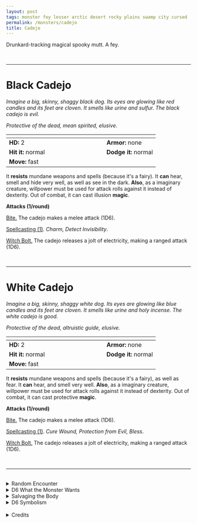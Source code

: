 ```yaml
---
layout: post
tags: monster fey lesser arctic desert rocky plains swamp city cursed  enchanted
permalink: /monsters/cadejo
title: Cadejo
---
```


Drunkard-tracking magical spooky mutt. A fey.

<br>

---

# Black Cadejo

_Imagine a big, skinny, shaggy black dog. Its eyes are glowing like red candles and its feet are cloven. It smells like urine and sulfur. The black cadejo is evil._

_Protective of the dead, mean spirited, elusive._

|  <span style="display: inline-block; width:250px"></span>  |  |
| -------- | --------|
| **HD:** 2 | **Armor:** none |
| **Hit it:** normal    | **Dodge it:** normal  |
| **Move:** fast     |   | 

It **resists** mundane weapons and spells (because it's a fairy).
It **can** hear, smell and hide very well, as well as see in the dark.
**Also**, as a imaginary creature, willpower must be used for attack rolls against it instead of dexterity. 
Out of combat, it can cast illusion **magic**.

**Attacks (1/round)**

<ins>Bite.</ins> The cadejo makes a melee attack (1D6).

<ins>Spellcasting (1)</ins>. *Charm, Detect Invisibility*.

<ins>Witch Bolt.</ins> The cadejo releases a jolt of electricity, making a ranged attack (1D6).

<br>

---

# White Cadejo

_Imagine a big, skinny, shaggy white dog. Its eyes are glowing like blue candles and its feet are cloven. It smells like urine and holy incense. The white cadejo is good._

_Protective of the dead, altruistic guide, elusive._

|  <span style="display: inline-block; width:250px"></span>  |  |
| -------- | --------|
| **HD:** 2 | **Armor:** none |
| **Hit it:** normal    | **Dodge it:** normal  |
| **Move:** fast     |   | 

It **resists** mundane weapons and spells (because it's a fairy), as well as fear.
It **can** hear, and smell very well.
**Also**, as a imaginary creature, willpower must be used for attack rolls against it instead of dexterity.
Out of combat, it can cast protective **magic**.

**Attacks (1/round)**

<ins>Bite.</ins> The cadejo makes a melee attack (1D6).

<ins>Spellcasting (1)</ins>. *Cure Wound, Protection from Evil, Bless*.

<ins>Witch Bolt.</ins> The cadejo releases a jolt of electricity, making a ranged attack (1D6).

<br>

---

<br>

<details markdown="1">
<summary>Random Encounter</summary>

1. **Monster:** 1 cadejo.
1. **Lair:** A dirt den with flowers growing up in it that only blossom at night. There is a 25% chance that 1D4 drunk specters will come visit the cadejo at any night. <br>    &nbsp; OR <br>    **Omen:** Smell of urine and sulfur / Smell of incense and urine.
1. **Spoor:** Trap! A hard to spot natural pit. Drunk people cannot see it.
1. **Tracks:** Pungent urine smell.
1. **Trace:** A wandering drunk who never got lost.
1. **Trace:** A wandering drunk, lost and never to be seen again (except in the spoor).
</details>

<details markdown="1">
<summary>D6 What the Monster Wants</summary>

1. Guide wandering drunks to their death. (black cadejo) / Guide wandering drunks to their home. (white cadejo)
1. Corral 3D20 drunken ghosts to a party.
1. Guide travelers to the closest inn or tavern.
1. Lead people away from a nearby passage to the land of the dead.
1. Guard a path, only drunks may pass.
1. Kill blissfully unaware people / Help aware people.
</details>

<details markdown="1">
<summary>Salvaging the Body</summary>

Cadejo fur is always oily and shaggy, but is rumored to make the wearer appear dead to undead creatures.

By fermenting cadejo fur oil in a vat, a wizard can create a strong alcohol that will inspire them to create a new spell with the word drunk.

<span class="alchemy">**Cadejo Musk.** One dose spread on the neck will make the wearer appear dead to undead creatures.</span>
</details>

<details markdown="1">
<summary>D6 Symbolism</summary>

In local cultures it is a symbol of ...

1. Partying
1. Bliss
1. Alcohol
1. Afterlife
1. Getting lost
1. Sacred
</details>

<br>

<details markdown="1">
<summary>Credits</summary>
In Central American folklore, the cadejo is a goat-dog that protects or kills travelers, specifically drunkards. There's a good, white-furred one, and an evil black-furred one. [Richard J. Leblanc Jr](http://savevsdragon.blogspot.com/)'s adaptation in the [Creature Compendium](https://www.drivethrurpg.com/product/147588/CC1-Creature-Compendium) gives it weapon immunities and magical powers. What I did was give them standard fairy resistances and a magical attack instead of the spell lightning bolt.
</details>
